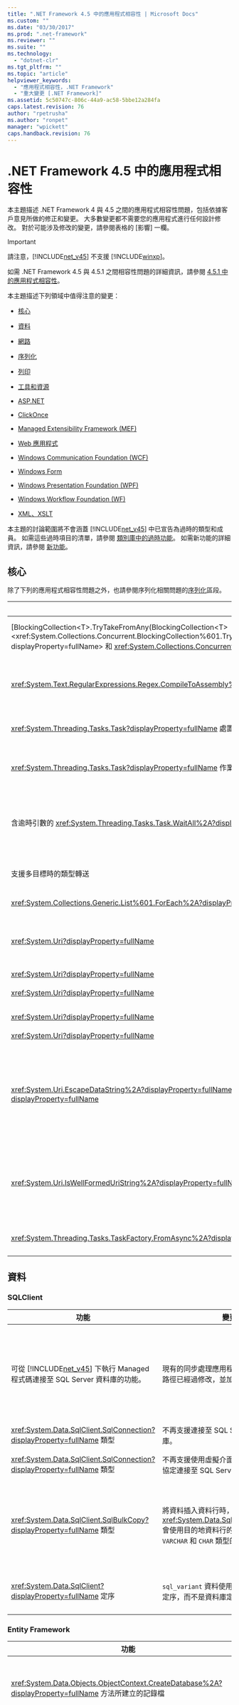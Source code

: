 ```yaml
---
title: ".NET Framework 4.5 中的應用程式相容性 | Microsoft Docs"
ms.custom: ""
ms.date: "03/30/2017"
ms.prod: ".net-framework"
ms.reviewer: ""
ms.suite: ""
ms.technology: 
  - "dotnet-clr"
ms.tgt_pltfrm: ""
ms.topic: "article"
helpviewer_keywords: 
  - "應用程式相容性，.NET Framework"
  - "重大變更 [.NET Framework]"
ms.assetid: 5c50747c-806c-44a9-ac58-5bbe12a284fa
caps.latest.revision: 76
author: "rpetrusha"
ms.author: "ronpet"
manager: "wpickett"
caps.handback.revision: 76
---
```

# .NET Framework 4.5 中的應用程式相容性
本主題描述 .NET Framework 4 與 4.5 之間的應用程式相容性問題，包括依據客戶意見所做的修正和變更。 大多數變更都不需要您的應用程式進行任何設計修改。 對於可能涉及修改的變更，請參閱表格的 \[影響\] 一欄。  
  
> [!IMPORTANT]
>  請注意，[!INCLUDE[net_v45](../../../includes/net-v45-md.md)] 不支援 [!INCLUDE[winxp](../../../includes/winxp-md.md)]。  
  
 如需 .NET Framework 4.5 與 4.5.1 之間相容性問題的詳細資訊，請參閱 [4.5.1 中的應用程式相容性](../../../docs/framework/migration-guide/application-compatibility-in-the-net-framework-4-5-1.md)。  
  
 本主題描述下列領域中值得注意的變更：  
  
-   [核心](#core)  
  
-   [資料](#sql)  
  
-   [網路](#network)  
  
-   [序列化](#serialize)  
  
-   [列印](#Printing)  
  
-   [工具和資源](#tools)  
  
-   [ASP.NET](#asp)  
  
-   [ClickOnce](#ClickOnce)  
  
-   [Managed Extensibility Framework \(MEF\)](#mef)  
  
-   [Web 應用程式](#web)  
  
-   [Windows Communication Foundation \(WCF\)](#wcf)  
  
-   [Windows Form](#winForms)  
  
-   [Windows Presentation Foundation \(WPF\)](#wpf)  
  
-   [Windows Workflow Foundation (WF)](../../../docs/framework/migration-guide/application-compatibility-in-the-net-framework-4-5.md#wwf)  
  
-   [XML、XSLT](#xml)  
  
 本主題的討論範圍將不會涵蓋 [!INCLUDE[net_v45](../../../includes/net-v45-md.md)] 中已宣告為過時的類型和成員。 如需這些過時項目的清單，請參閱 [類別庫中的過時功能](../../../docs/framework/whats-new/whats-obsolete.md)。 如需新功能的詳細資訊，請參閱 [新功能](../../../docs/framework/whats-new/index.md)。  
  
<a name="core"></a>   
## 核心  
 除了下列的應用程式相容性問題之外，也請參閱序列化相關問題的[序列化](#serialize)區段。  
  
|功能|變更|影響|  
|--------|--------|--------|  
|[BlockingCollection\<T\>.TryTakeFromAny\(BlockingCollection\<T\>\<xref:System.Collections.Concurrent.BlockingCollection%601.TryTakeFromAny%28System.Collections.Concurrent.BlockingCollection%7B%600%7D%5B%5D%2C%600%40%29?displayProperty=fullName> 和 <xref:System.Collections.Concurrent.BlockingCollection%601.TakeFromAny%2A?displayProperty=fullName> 方法|[BlockingCollection\<T\>.TryTakeFromAny\(BlockingCollection\<T\>\<xref:System.Collections.Concurrent.BlockingCollection%601.TryTakeFromAny%28System.Collections.Concurrent.BlockingCollection%7B%600%7D%5B%5D%2C%600%40%29?displayProperty=fullName> 方法不再傳回 \-1 或擲回例外狀況。 如果其中一個集合標記為已完成，則 <xref:System.Collections.Concurrent.BlockingCollection%601.TakeFromAny%2A?displayProperty=fullName> 方法將不再擲回例外狀況。|這項變更能夠讓您在其中一個集合為空集合或已完成，而另一個集合仍有可擷取的項目時處理集合。|  
|<xref:System.Text.RegularExpressions.Regex.CompileToAssembly%2A?displayProperty=fullName>|如果使用 [!INCLUDE[net_v45](../../../includes/net-v45-md.md)] 建置編譯之規則運算式的組件，但以 [!INCLUDE[net_v40_short](../../../includes/net-v40-short-md.md)] 為目標，嘗試在安裝 [!INCLUDE[net_v40_short](../../../includes/net-v40-short-md.md)] 的系統上執行該組件中的其中一個規則運算式時，會擲回例外狀況。|若要解決這個問題，您可以執行下列任何一項操作：<br /><br /> 使用 [!INCLUDE[net_v40_short](../../../includes/net-v40-short-md.md)] 建置包含規則運算式的組件。<br /><br /> 使用解譯的規則運算式。|  
|<xref:System.Threading.Tasks.Task?displayProperty=fullName> 處置|除了 `Task.IAsyncResult.AsyncWaitHandle` 以外，<xref:System.Threading.Tasks.Task?displayProperty=fullName> 方法將不再於處置物件之後擲回 <xref:System.ObjectDisposedException> 例外狀況。|這項變更支援使用快取的工作。 例如，方法可能傳回快取的工作來表示已完成的作業，而不配置新的工作。 舊版的 .NET Framework 並未提供這項功能，因為工作的任何消費者都可能會處置它，使它變得無法使用。|  
|<xref:System.Threading.Tasks.Task?displayProperty=fullName> 作業中未觀察到的例外狀況|由於 <xref:System.Threading.Tasks.Task?displayProperty=fullName> 類別代表非同步作業，因此它會攔截非同步處理期間發生的所有非嚴重的例外狀況。 在 [!INCLUDE[net_v45](../../../includes/net-v45-md.md)] 中，如果未觀察到某個例外狀況，而您的程式碼絕不會等候這項工作，則該例外狀況將不再於完成項執行緒上傳播，並且會在記憶體回收期間損毀處理序。|這項變更可以增強使用 <xref:System.Threading.Tasks.Task> 類別執行未觀察到的非同步處理之應用程式的可靠性。 前述行為可以藉著為 <xref:System.Threading.Tasks.TaskScheduler.UnobservedTaskException?displayProperty=fullName> 事件提供適當的處理常式進行還原。|  
|含逾時引數的 <xref:System.Threading.Tasks.Task.WaitAll%2A?displayProperty=fullName> 方法|在 [!INCLUDE[net_v40_long](../../../includes/net-v40-long-md.md)] 中，這些方法的行為不一致。 逾時過期時，如果在方法呼叫之前已完成或取消一個或多個工作，則方法會擲回 <xref:System.AggregateException> 例外狀況。 當逾時過期時，如果在方法呼叫之前沒有任何已完成或取消的工作，但是有一個或多個工作在方法呼叫之後進入這兩種狀態，則方法會傳回 `false`。<br /><br /> 在 [!INCLUDE[net_v45](../../../includes/net-v45-md.md)] 中，如果逾時間隔到期時仍有任何工作正在執行，這些方法多載現在會傳回 `false`，而只有在取消輸入工作 \(不論是在方法呼叫之前或之後取消\)，且沒有其他工作仍在執行時，才會擲回 <xref:System.AggregateException> 例外狀況。|這項變更可以讓方法的行為一致。 不過，如果至少有一項工作已發生錯誤，或是在逾時過期之前就已取消，則應用程式程式碼有可能 \(但不常見\) 倚賴已啟用逾時的 <xref:System.Threading.Tasks.Task.WaitAll%2A?displayProperty=fullName> 多載來擲回例外狀況。 在這種情況下，可針對相同目的使用 <xref:System.Threading.Tasks.Task.IsCanceled%2A?displayProperty=fullName> 屬性。|  
|支援多目標時的類型轉送|新的 CodeDOM 功能可讓編譯器針對鎖定的 mscorlib.dll 版本而非 [!INCLUDE[net_v45](../../../includes/net-v45-md.md)] 版的 mscorlib.dll 進行編譯。|這項變更可在 CodeDOM 找到已進行類型轉送的兩個類型定義時，阻止發出編譯器警告 \(若警告視為錯誤，則會阻止編譯失敗\)。 只有在同一個位置中混用不同的參考組件版本時，這項變更才會出現非預期的副作用。|  
|<xref:System.Collections.Generic.List%601.ForEach%2A?displayProperty=fullName>|如果集合中的元素經過修改，則列舉值會擲回 <xref:System.InvalidOperationException> 例外狀況。|這項變更只適用於以 [!INCLUDE[net_v45](../../../includes/net-v45-md.md)] 為目標的應用程式，而且應該不會有負面影響。 這樣可保護資料的完整性，並且更能識別出競爭條件。|  
|<xref:System.Uri?displayProperty=fullName>|國際資源識別項 \(IRI\) 剖析中有兩項變更會影響以 [!INCLUDE[net_v45](../../../includes/net-v45-md.md)] 為目標之應用程式中的 URI：<br /><br /> [\<iriParsing\>](../../../docs/framework/configure-apps/file-schema/network/iriparsing-element-uri-settings.md) 預設為啟用，而且無法關閉。 以往它是預設為停用。<br /><br /> 將不再對 URI 的非主機部分執行 Unicode 正規化表單 C \(NFC\)。 以往在 `<iriParsing>` 啟用時，會對整個 URI 執行 NFC。|未來將不會對包含非 NFC \(正規化表單 C\) 正規化檔案名稱的 URI 進行表單 C 正規化。 如果 IRI 剖析使用非正規化字串存取具有正規化檔案名稱的檔案，就可能導致應用程式失敗。 這種情況只會影響以 [!INCLUDE[net_v45](../../../includes/net-v45-md.md)] 為目標的應用程式。|  
|<xref:System.Uri?displayProperty=fullName>|無效的 `mailto:` URL 會在 <xref:System.Uri> 類別建構函式中擲回例外狀況。|這種情況只會影響重新編譯且以 [!INCLUDE[net_v45](../../../includes/net-v45-md.md)] 為目標的應用程式。|  
|<xref:System.Uri?displayProperty=fullName>|若是以 [!INCLUDE[net_v45](../../../includes/net-v45-md.md)] 為目標的應用程式，則會保留原始 URI 字串中路徑區段結尾的點 \(例如 `http://www.proseware.com/LLC./About.aspx`\)。 請注意，剛好包含一個或兩個點的路徑區段 \(例如 `http://www.proseware.com/..` 或 `http://www.proseware.com/./default.htm`\) 會遭到移除，但是包含兩個以上連續點的路徑區段 \(例如 `http://localhost/dir1/.../dir2`\) 則會保留。|這項變更只會影響以 [!INCLUDE[net_v45](../../../includes/net-v45-md.md)] 為目標的應用程式。 倚賴將會遭移除之結尾點的應用程式可能會失敗。|  
|<xref:System.Uri?displayProperty=fullName>|在鎖定 [!INCLUDE[net_v45](../../../includes/net-v45-md.md)] 為目標的應用程式中，允許在 `file://` URI 中進行查詢。由於 ? 字元會解譯為路徑的一部分，因此不會逸出該字元。|這項變更只會影響以 [!INCLUDE[net_v45](../../../includes/net-v45-md.md)] 為目標的應用程式。 依賴逸出 ? 字元的應用程式可能會失敗。|  
|<xref:System.Uri?displayProperty=fullName>|在鎖定 [!INCLUDE[net_v45](../../../includes/net-v45-md.md)] 為目標的應用程式中，從 U\+0080 到 U\+009F 的 Unicode 控制字元編碼不正確。|一般而言，不會在 URI 中使用 Unicode 控制字元。|  
|<xref:System.Uri.EscapeDataString%2A?displayProperty=fullName>、<xref:System.Uri.EscapeUriString%2A?displayProperty=fullName> 和 <xref:System.Uri.UnescapeDataString%2A?displayProperty=fullName>|保留和非保留字元的清單現在支援 [RFC 3986](http://tools.ietf.org/html/rfc3986)。|特定變更：<br /><br /> <xref:System.Uri.EscapeDataString%2A> 會根據 RFC 3986 逸出保留字元。<br /><br /> <xref:System.Uri.EscapeUriString%2A> 不會逸出保留字元。<br /><br /> 如果 <xref:System.Uri.UnescapeDataString%2A> 遇到無效的逸出序列，則不會擲回例外狀況。<br /><br /> 非保留的逸出字元不逸出。|  
|<xref:System.Uri.IsWellFormedUriString%2A?displayProperty=fullName>|從 .NET Framework 4.5 開始，字串一律根據 [RFC 3986](http://tools.ietf.org/html/rfc3986) 和 [RFC 3987](http://tools.ietf.org/html/rfc3987) 視為語式正確。 在舊版 .NET Framework 中，只有在啟用 URI 剖析和 IDN 剖析時，字串才會根據 RFC 3986 和 RFC 3987 視為語式正確。|對於目標為 .NET Framework 4.5 或更新版本的應用程式，此方法會替目標為舊版 .NET Framework 的應用程式視為語式正確的部分 URI 傳回 `false`。 例如，第一個區段包括冒號的相對 URI \("2013.05.29\_14:33:41"\) 不會再視為語式正確。<br /><br /> 請注意，這項變更只會影響目標為 .NET Framework 4.5 或更新版本的應用程式。|  
|<xref:System.Threading.Tasks.TaskFactory.FromAsync%2A?displayProperty=fullName>|<xref:System.Threading.Tasks.TaskFactory.FromAsync%2A?displayProperty=fullName> 現在可以存取 <xref:System.IAsyncResult.CompletedSynchronously%2A?displayProperty=fullName> 屬性。 現在 <xref:System.IAsyncResult.CompletedSynchronously%2A?displayProperty=fullName> 的實作不正確，可能造成 <xref:System.Threading.Tasks.TaskFactory.FromAsync%2A?displayProperty=fullName> 方法呼叫中未定義的行為。|如果 <xref:System.IAsyncResult.CompletedSynchronously%2A?displayProperty=fullName> 屬性的實作不當傳回 `true`，則產生的工作將不會完成。|  
  
<a name="sql"></a>   
## 資料  
  
### SQLClient  
  
|功能|變更|影響|  
|--------|--------|--------|  
|可從 [!INCLUDE[net_v45](../../../includes/net-v45-md.md)] 下執行 Managed 程式碼連接至 SQL Server 資料庫的功能。|現有的同步處理應用程式開發介面程式碼路徑已經過修改，並加入非同步支援。|若非 IFS Winsock Base Service Provider \(BSP\) 或 Layered Service Provider \(LSP\) 存在，可能會干擾連接至 SQL Server 的功能。 如需詳細資訊，請參閱 Microsoft 技術支援網站上的[安裝非 IFS LSP 之後 SetFileCompletionNotificationModes 應用程式開發介面會造成 IO 完成連接埠無法正常運作](http://go.microsoft.com/fwlink/p/?LinkId=256032)。|  
|<xref:System.Data.SqlClient.SqlConnection?displayProperty=fullName> 類型|不再支援連接至 SQL Server 1997 資料庫。|在 [!INCLUDE[net_v45](../../../includes/net-v45-md.md)] 下執行的應用程式無法連接至 SQL Server 1997 資料庫。|  
|<xref:System.Data.SqlClient.SqlConnection?displayProperty=fullName> 類型|不再支援使用虛擬介面配接器 \(VIA\) 通訊協定連接至 SQL Server 資料庫。|在 [!INCLUDE[net_v45](../../../includes/net-v45-md.md)] 下執行的應用程式無法使用 VIA 連接至 SQL Server 資料庫。|  
|<xref:System.Data.SqlClient.SqlBulkCopy?displayProperty=fullName> 類型|將資料插入資料行時，<xref:System.Data.SqlClient.SqlBulkCopy> 會使用目的地資料行的編碼方式，而不是 `VARCHAR` 和 `CHAR` 類型的預設編碼方式。|這項變更可排除當目的地資料行未使用預設編碼方式時，使用預設編碼方式可能造成的資料損毀。 在某些鮮少發生的情況下，如果變更編碼方式後產生的資料太大而不適用於目的地資料行，現有的應用程式可能會擲回 <xref:System.Data.SqlClient.SqlException> 例外狀況。|  
|<xref:System.Data.SqlClient?displayProperty=fullName> 定序|`sql_variant` 資料使用的是 `sql_variant` 定序，而不是資料庫定序。|這項變更可以解決資料庫定序與 `sql_variant` 定序不同時，可能發生的資料毀損。 依賴損毀資料的應用程式可能會失敗。|  
  
### Entity Framework  
  
|功能|變更|影響|  
|--------|--------|--------|  
|<xref:System.Data.Objects.ObjectContext.CreateDatabase%2A?displayProperty=fullName> 方法所建立的記錄檔|無論是直接呼叫 <xref:System.Data.Objects.ObjectContext.CreateDatabase%2A> 方法，或在連接字串中使用 Code First 搭配 SqlClient 提供者和 `AttachDBFilename` 值進行呼叫，該方法都會建立名為 *filename*\_log.ldf 的記錄檔，而不是 *filename*.ldf \(其中 *filename* 是 `AttachDBFilename` 值所指定的檔案名稱\)。|這項變更可透過提供依據 SQL Server 規格命名的記錄檔改善偵錯功能。 這項變更應該不會有非預期的副作用。|  
|資料定義語言 \(DDL\) 應用程式開發介面|指定 `AttachDBFilename` 時，DDL 應用程式開發介面的行為已變更如下：<br /><br /> 連接字串不需要指定 `Initial Catalog` 值。 以往 `AttatchDBFilename` 和 `Initial Catalog` 都是必要項。<br /><br /> 如果同時指定 `AttatchDBFilename` 和 `Initial Catalog`，且指定的 MDF 檔案存在，則 <xref:System.Data.Objects.ObjectContext.DatabaseExists%2A?displayProperty=fullName> 方法會傳回 `true`。 以往它會傳回 `false`。<br /><br /> 如果同時指定 `AttatchDBFilename` 和 `Initial Catalog`，且指定的 MDF 檔案存在，則呼叫 <xref:System.Data.Objects.ObjectContext.DeleteDatabase%2A?displayProperty=fullName> 方法會刪除檔案。<br /><br /> 如果是在連接字串指定 <xref:System.Data.Objects.ObjectContext.DeleteDatabase%2A?displayProperty=fullName> 值，而其中 MDF 不存在且 `AttachDBFilename` 也不存在時呼叫 `Initial Catalog`，則方法會擲回 <xref:System.InvalidOperationException> 例外狀況。 以往它會擲回 <xref:System.Data.SqlClient.SqlException> 例外狀況。|這些變更可讓您更容易建置使用 DDL 應用程式開發介面的工具和應用程式。 在下列情節中，這些變更可能會影響應用程式相容性：<br /><br /> 如果 `DROP DATABASE` 傳回 <xref:System.Data.Objects.ObjectContext.DeleteDatabase%2A?displayProperty=fullName>，使用者撰寫的程式碼會直接執行 <xref:System.Data.Objects.ObjectContext.DatabaseExists%2A?displayProperty=fullName> 命令，而不是呼叫 `true`。 如果未附加資料庫，但 MDF 檔案存在，則會使現有的程式碼中斷。<br /><br /> 當 <xref:System.Data.Objects.ObjectContext.DeleteDatabase%2A?displayProperty=fullName> 和 MDF 檔案不存在時，使用者撰寫的程式碼預期 <xref:System.Data.SqlClient.SqlException> 方法擲回 <xref:System.InvalidOperationException> 例外狀況，而不是 `Initial Catalog` 例外狀況。|  
|<xref:System.Data.Objects.ObjectContext.CreateDatabase%2A?displayProperty=fullName> 和 <xref:System.Data.Common.DbProviderServices.CreateDatabase%2A?displayProperty=fullName> 方法|如果在建立空資料庫之後建立資料庫物件失敗，方法會嘗試放棄建立資料庫，並傳播原始 <xref:System.Data.SqlClient.SqlException> 例外狀況。 如果嘗試卸除資料庫失敗，方法會擲回 <xref:System.InvalidOperationException> 例外狀況。|這項變更可防止建立無法使用的空資料庫。 由於成功移除資料庫現在會傳播原始 <xref:System.Data.SqlClient.SqlException> 例外狀況，因此例外狀況處理可能會稍有變更。|  
|<xref:System.Data.Objects.ObjectContext.Translate%2A?displayProperty=fullName> 和 <xref:System.Data.Objects.ObjectContext.ExecuteStoreQuery%2A?displayProperty=fullName> 方法|如果 `T` 是列舉類型，則方法會從資料庫正確傳回資料。  以往不支援列舉類型，因此結果會一律轉型為零或是轉換成列舉類型。 Entity Framework 不支援基礎類型 \(例如 <xref:System.UInt16>、<xref:System.UInt32> 和 <xref:System.UInt64>\) 仍會傳回零，或轉換成基礎值為零的列舉類型。|支援列舉是 [!INCLUDE[net_v45](../../../includes/net-v45-md.md)] 的 Entity Framework 中的新功能。 不過，如果開發人員程式碼倚賴轉型為零的結果，就可能產生應用程式錯誤 \(取決於特定程式碼\)。|  
  
### LINQ  
  
|功能|變更|影響|  
|--------|--------|--------|  
|<xref:System.Linq.Enumerable.Empty%2A?displayProperty=fullName> 方法|這個方法會傳回已快取的內部執行個體，而不是傳回新的 <xref:System.Collections.Generic.IEnumerable%601> 類型。|這項變更會導致效能提升。 不過，依賴從多次呼叫 <xref:System.Linq.Enumerable.Empty%2A?displayProperty=fullName> 取得兩個唯一空類型的程式碼將會失敗。|  
  
<a name="network"></a>   
## 網路  
  
|功能|變更|影響|  
|--------|--------|--------|  
|<xref:System.Net.PeerToPeer.Collaboration?displayProperty=fullName> 命名空間的類型和成員|[!INCLUDE[win8](../../../includes/win8-md.md)] 不支援類型和成員。 嘗試呼叫它們會擲回 <xref:System.PlatformNotSupportedException> 例外狀況。|應用程式將無法在 [!INCLUDE[win8](../../../includes/win8-md.md)] 上使用這些類型和成員。|  
|<xref:System.Net.Mail.MailMessage> 物件的序列化與還原序列化。|在 .NET Framework 4.5 中，郵件可以包含非 ASCII 字元。 在 .NET Framework 4 中，僅支援 ASCII 字元。|包含非 ASCII 字元且在 .NET Framework 4.5 下序列化的 <xref:System.Net.Mail.MailMessage> 物件，無法在 .NET Framework 4 下還原序列化。|  
  
<a name="Printing"></a>   
## 列印  
  
|功能|變更|影響|  
|--------|--------|--------|  
|<xref:System.Printing.PrintSystemJobInfo.JobStream%2A?displayProperty=fullName>|這個屬性會公開列印工作的資料流，可讓使用者寫入此資料流，將原始資料傳送至基礎作業系統列印元件。<br /><br /> 從 Windows 8 和更新版本的 Windows 作業系統上的 .NET Framework 4.5 開始，寫入此資料流的資料必須是做為封裝資料流的 XPS 格式。|若要輸出列印的內容，您可以執行下列任何一項操作：<br /><br /> 使用 <xref:System.Windows.Xps.XpsDocumentWriter> 類別來輸出列印的內容。 這是建議的替代方案。<br /><br /> 請確定傳送至 <xref:System.Printing.PrintSystemJobInfo.JobStream%2A?displayProperty=fullName> 屬性所傳回資料流的資料是做為封裝資料流的 XPS 格式。|  
  
<a name="serialize"></a>   
## 序列化  
  
|功能|變更|影響|  
|--------|--------|--------|  
|使用 <xref:System.Xml.Serialization.XmlSerializer> 類別的序列化|在 WCF 4.5，<xref:System.Xml.Serialization.XmlSerializer> 類別已最佳化，以移除其在 C\# 編譯器的相依性。 這項變更使冷啟動情節的效能大幅提升。|這項變更可能對在 WCF 4 編譯但針對 WCF 4.5 執行的 XML 序列化程式碼造成問題。 如果您遇到任何 WCF 4.5 中執行現有 XML 序列化程式碼的問題，可使用下列的組態項目，以還原至 WCF 4 的 XmlSerializer 行為：<br /><br /> `<configuration>    <system.xml.serialization>    <xmlSerializer useLegacySerializerGeneration="true"/>    </system.xml.serialization> </configuration>`|  
|使用 <xref:System.Runtime.Serialization.Formatters.Soap.SoapFormatter?displayProperty=fullName> 類別的序列化及還原序列化|使用 <xref:System.Runtime.Serialization.Formatters.Soap.SoapFormatter> 的序列化可以編碼物件的內部狀態，而此狀態在 .NET Framework 版本之間不保證相同。  如果不同，則在某個 .NET Framework 版本中序列化的內容可能無法在其他版本上進行還原序列化。|<xref:System.Runtime.Serialization.Formatters.Soap.SoapFormatter> 類別無法保證提供跨版本的相容性。 請改用 <xref:System.Runtime.Serialization.Formatters.Binary.BinaryFormatter?displayProperty=fullName> 和 <xref:System.Runtime.Serialization.NetDataContractSerializer?displayProperty=fullName> 類別。|  
  
<a name="tools"></a>   
## 工具和資源  
  
|功能|變更|影響|  
|--------|--------|--------|  
|MSBuild|您在命令提示字元中執行 MSBuild 時，它會採用停用建置特定專案的方案組態檔。|使用 Visual Studio 呼叫與在命令提示字元中執行時，MSBuild 的行為相同。 您不必另外建立方案或是從方案中移除專案，就能在方案中建置專案的子集。|  
|MSBuild|MSBuild 專案檔中的 `TreatAsLocalProperty` 屬性會防止特定屬性 \(包括 `OutDir` 屬性\) 在全域層級遭到覆寫。|如果 `OutDir` 是在匯入 MS.Common.Targets 檔案之後覆寫的全域屬性，則覆寫 `OutDir` 屬性可能造成中斷。|  
|Windows 錯誤報告：Watson Bucket。|Managed 損毀會根據一些準則 \(其中一項是組件版本\) 分組至各種分類。[!INCLUDE[net_v45](../../../includes/net-v45-md.md)] 中會使用檔案版本，而不是組件版本。|由於組件版本只會在主要版本之間變更，因此使用檔案版本而不使用組件版本做為分類，就可以判斷與 Managed 損毀有關的特定組件版本。|  
|MSBuild|記憶體回收行程不會自動回收 <xref:Microsoft.Build.Evaluation.ProjectCollection?displayProperty=fullName> 集合中的專案資料。|如果您將專案明確載入 <xref:Microsoft.Build.Evaluation.ProjectCollection> 集合中，您應該針對集合的每個成員呼叫 <xref:Microsoft.Build.Evaluation.ProjectCollection.UnloadProject%28Microsoft.Build.Evaluation.Project%29> 方法。|  
  
<a name="asp"></a>   
## ASP.NET  
  
|功能|變更|影響|  
|--------|--------|--------|  
|ASP.NET IIS 註冊工具 \(aspnet\_regiis.exe\)|在 [!INCLUDE[win8](../../../includes/win8-md.md)] 上，不支援使用 `–i` 和 `–u` 選項來安裝和解除安裝 ASP.NET。|若要安裝或解除安裝 ASP.NET 4.5 \(含 IIS 8\)，請使用 \[**開啟或關閉 Windows 功能**\] 對話方塊、伺服器管理工具或 `dism.exe` 命令列工具。|  
|<xref:System.Web.UI.WebControls.EntityDataSource?displayProperty=fullName> 控制項|<xref:System.Web.UI.Page.LoadComplete?displayProperty=fullName> 事件不再使 <xref:System.Web.UI.WebControls.EntityDataSource?displayProperty=fullName> 控制項叫用資料繫結，讓變更建立\/更新\/刪除參數。|這項變更可以消除來回存取資料庫的額外作業，防止重設控制項的值，並且產生與其他資料控制項 \(例如 <xref:System.Web.UI.WebControls.SqlDataSource> 和 <xref:System.Web.UI.WebControls.ObjectDataSource>\) 一致的行為。 在像是應用程式倚賴於 <xref:System.Web.UI.Page.LoadComplete?displayProperty=fullName> 事件中叫用資料繫結這類不常見的情況下，這項變更會產生不同的行為。|  
|<xref:System.Net.WebUtility.HtmlDecode%2A?displayProperty=fullName>, <xref:System.Net.WebUtility.UrlDecode%2A?displayProperty=fullName>，和 [System.Web.Helpers.Json.Decode](https://msdn.microsoft.com/library/system.web.helpers.json.decode.aspx) 方法|根據預設，解碼方法不再將無效的輸入序列解碼為無效的 UTF\-16 字串， 而是改為傳回原始輸入。|解碼器輸出的變更只有在您於字串中儲存二進位資料而不是 UTF\-16 資料時才相關。 若要明確控制這個行為，請將 `aspnet:AllowRelaxedUnicodeDecoding` 項目的 [\<appSettings\>](http://msdn.microsoft.com/zh-tw/0d65a3f1-c522-423d-89b6-44921b6daebb) 屬性設為 `true` 啟用舊版行為，或是設為 `false` 啟用目前的行為。|  
|<xref:System.Net.WebUtility.HtmlEncode%2A?displayProperty=fullName> 方法|若是目標為 [!INCLUDE[net_v45](../../../includes/net-v45-md.md)] 的應用程式，基本多語文字面 \(Basic Multilingual Plane，BMP\) 以外的字元傳遞至 <xref:System.Net.WebUtility.HtmlDecode%2A?displayProperty=fullName> 方法時，會正確地來回轉譯。|這項變更對目前的應用程式應該不會造成影響。 若要還原原始行為，請將 [\<httpRuntime\>](http://msdn.microsoft.com/library/e1f13641\(v=vs.100\).aspx) 項目的 `targetFramework` 屬性設定為 "4.5" 以外的字串。 您也可以設定 `unicodeEncodingConformance` 組態項目的 `unicodeDecodingConformance` 和 `<webUtility>` 屬性，以與目標 .NET Framework 版本不相關的方式控制這個行為。|  
|<xref:System.Web.HttpRequest.ContentEncoding%2A?displayProperty=fullName> 屬性|禁止使用 UTF\-7 編碼。|在某些情況下，倚賴傳入 UTF\-7 資料的應用程式資料將無法正確解碼。 這種情況應該很少見，不過您可以使用 `aspnet:AllowUtf7RequestContentEncoding` 項目的 [\<appSettings\>](http://msdn.microsoft.com/zh-tw/0d65a3f1-c522-423d-89b6-44921b6daebb) 屬性還原舊版行為。|  
|<xref:System.Web.HttpUtility.JavaScriptStringEncode%2A?displayProperty=fullName>|從 [!INCLUDE[net_v45](../../../includes/net-v45-md.md)] 開始，這個方法會逸出 & 字元。|如果您的應用程式倚賴這個方法的舊有行為，可以將 `aspnet:JavaScriptDoNotEncodeAmpersand` 設定加入至組態檔中的 [ASP.NET appSettings 項目](http://msdn.microsoft.com/zh-tw/bb60e711-0669-4118-a54d-8dd71e009a00)。|  
|<xref:System.Web.Security.MachineKey.Encode%2A?displayProperty=fullName> 和 <xref:System.Web.Security.MachineKey.Decode%2A?displayProperty=fullName> 方法|這些方法現在已經過時。|編譯呼叫這些方法的程式碼會產生編譯器警告。 建議的替代方式為 <xref:System.Web.Security.MachineKey.Protect%2A?displayProperty=fullName> 和 <xref:System.Web.Security.MachineKey.Unprotect%2A?displayProperty=fullName>。|  
  
<a name="ClickOnce"></a>   
## ClickOnce  
  
|功能|變更|影響|  
|--------|--------|--------|  
|透過 ClickOnce 發行的應用程式，這些應用程式使用 SHA\-256 程式碼簽署憑證。|這個可執行檔使用 SHA256 簽署。 之前，不論程式碼簽署憑證為 SHA\-1 或 SHA\-256，都會使用 SHA1 簽署。 這適用於：<br /><br /> 使用 Visual Studio 2012 \(含\) 以後版本建置的所有應用程式。<br /><br /> 使用 Visual Studio 2010 \(含\) 以前版本，在具有 .NET Framework 4.5 的系統上建置應用程式。<br /><br /> 此外，如果有 .NET Framework 4.5 \(含\) 以後版本，也會針對 SHA\-256 憑證使用 SHA\-256 來簽署 ClickOnce 資訊清單，而不論編譯的 .NET Framework 版本為何。|對簽署 ClickOnce 可執行檔所做的變更只會影響 Windows Server 2003 系統；這些變更需要安裝 [KB 938397](http://support.microsoft.com/kb/938397)。<br /><br /> 對使用 SHA\-256 簽署資訊清單所做的變更還會引進 .NET Framework 4.5 \(含\) 以後版本的執行階段相依性，即使應用程式是以 .NET Framework 4 \(含\) 以前版本為目標亦然。 這個問題已經在 Visual Studio 2013 Update 3 和 [!INCLUDE[net_v46](../../../includes/net-v46-md.md)] 中解決。 如需 [!INCLUDE[net_v46](../../../includes/net-v46-md.md)] 解決方案，請參閱 [執行階段變更](../../../docs/framework/migration-guide/runtime-changes-in-the-net-framework-4-6.md)。|  
  
<a name="mef"></a>   
## Managed Extensibility Framework \(MEF\)  
  
|功能|變更|影響|  
|--------|--------|--------|  
|<xref:System.ComponentModel.Composition.Primitives.ComposablePartCatalog?displayProperty=fullName> 和其衍生類別|從 [!INCLUDE[net_v45](../../../includes/net-v45-md.md)] 開始，MEF 目錄會實作 <xref:System.Collections.IEnumerable>，因此不能再用來建立序列化程式 \(<xref:System.Xml.Serialization.XmlSerializer> 物件\)。|嘗試序列化 MEF 目錄會擲回例外狀況。|  
  
<a name="web"></a>   
## Web 應用程式  
  
|功能|變更|影響|  
|--------|--------|--------|  
|.NET Framework 1.1 和 2.0 的 Managed 瀏覽器裝載控制項|Internet Explorer 中已封鎖裝載這些控制項。|Internet Explorer 將無法啟動使用 Managed 瀏覽器裝載控制項的應用程式。 可還原先前行為的方式包括：在 x86 系統和 x64 系統的 32 位元處理序上，將登錄子機碼 HKLM\/SOFTWARE\/MICROSOFT\/.NETFramework 的 EnableIEHosting 值設為 1，在 x64 系統的 64 位元處理序上，將登錄子機碼 HKLM\/SOFTWARE\/Wow6432Node\/Microsoft\/.NETFramework 的 EnableIEHosting 值設為 1。|  
  
<a name="wcf"></a>   
## Windows Communication Foundation \(WCF\)  
 除了下列的應用程式相容性問題之外，也請參閱序列化相關問題的[序列化](#serialize)區段。  
  
|功能|變更|影響|  
|--------|--------|--------|  
|Internet Information Services \(IIS\) 或 ASP.NET 程式開發伺服器裝載的 WCF Web 服務中，超過 `maxRequestLength` \(在 ASP.NET 中\) 或 `maxReceivedMessageSize` \(在 WCF 中\) 的訊息|HTTP 狀態碼已從 400 \(錯誤的要求\) 變更為 413 \(要求的實體太大\)，而且超過 `maxRequestLength` 或 `maxReceivedMessageSize` 設定的訊息會擲回 <xref:System.ServiceModel.ProtocolException> 例外狀況。 傳輸模式為 <xref:System.ServiceModel.TransferMode> 的案例也包括在內。|這項變更有助於在訊息長度超過 ASP.NET 或 WCF 所允許之限制的情況下進行偵錯。<br /><br /> 您必須修改任何依據 HTTP 400 狀態碼執行處理的程式碼。|  
|OData URL 中的`Replace`|OData URL 中的 `Replace` 方法預設為停用。|當 OData `Replace` 停用 \(現在為預設\) 時，使用者要求將會擲回例外狀況，而且要求將會失敗。|  
|<xref:System.ServiceModel.Web.WebServiceHost?displayProperty=fullName>|如果應用程式程式碼加入了明確的端點，<xref:System.ServiceModel.Web.WebServiceHost?displayProperty=fullName> 物件將不再加入預設端點。|如果用戶端應用程式嘗試連接到不再預設加入的端點，則會產生 HTTP 錯誤。|  
  
<a name="winForms"></a>   
## Windows Form  
  
|功能|變更|影響|  
|--------|--------|--------|  
|System.Drawing.dll|組件的 `CheckForOverflowUnderflow` 屬性會設定為 `true`。|以往發生溢位時，結果會以無訊息模式截斷。 現在則會擲回 <xref:System.OverflowException> 例外狀況。|  
|<xref:System.Drawing.Imaging.EncoderParameter.%23ctor%28System.Drawing.Imaging.Encoder%2CSystem.Int32%2CSystem.Int32%2CSystem.Int32%29?displayProperty=fullName> 建構函式|這個建構函式已被取代。|建構函式無法在 64 位元系統上運作。 請改用 <xref:System.Drawing.Imaging.EncoderParameter.%23ctor%28System.Drawing.Imaging.Encoder%2CSystem.Int32%2CSystem.Drawing.Imaging.EncoderParameterValueType%2CSystem.IntPtr%29?displayProperty=fullName> 建構函式。|  
  
<a name="wpf"></a>   
## Windows Presentation Foundation \(WPF\)  
 除了下列的應用程式相容性問題之外，也請參閱序列化相關問題的[序列化](#serialize)區段。  
  
|功能|變更|影響|  
|--------|--------|--------|  
|<xref:System.Windows.Controls.Primitives.TextBoxBase.UndoLimit%2A?displayProperty=fullName> 屬性|<xref:System.Windows.Controls.TextBox> 和 <xref:System.Windows.Controls.RichTextBox> 類別的預設最大復原作業數限制已從 \-1 \(沒有限制\) 變更為 100。|這項變更應該不會有負面影響。 不過，您可以在具現化控制項之後明確設定 <xref:System.Windows.Controls.Primitives.TextBoxBase.UndoLimit%2A> 屬性。|  
|<xref:System.Windows.Controls.PageRangeSelection?displayProperty=fullName> 列舉類型|<xref:System.Windows.Controls.PageRangeSelection> 及 <xref:System.Windows.Controls.PageRangeSelection> 成員已加入至列舉。|這項變更對現有的應用程式應該不會造成影響。 對於使用這個列舉的現有成員，預設值為 <xref:System.Windows.Controls.PageRangeSelection?displayProperty=fullName>。|  
|<xref:System.Windows.DataTemplate> 項目|<xref:System.Windows.DataTemplate> 項目現在會出現在 UI 自動化 \(UIA\) 樹狀目錄的控制項檢視中。|這項變更可以改善存取範圍。 不過，這會影響依賴先前 UIA 樹狀目錄結構尋找相鄰項目的測試工具。|  
|同步處理 <xref:System.Windows.Controls.TextBox.Text%2A?displayProperty=fullName> 屬性與其所繫結的屬性|在某些情況下，如果屬性在資料繫結寫入作業期間經過修改，<xref:System.Windows.Controls.TextBox.Text%2A?displayProperty=fullName> 屬性會反映資料繫結屬性值先前的值。|這應該不會產生負面影響。 不過，您可以藉由將 <xref:System.Windows.FrameworkCompatibilityPreferences.KeepTextBoxDisplaySynchronizedWithTextProperty%2A?displayProperty=fullName> 屬性設為 `false` 還原舊有行為。|  
|<xref:System.Windows.Controls.TextBox?displayProperty=fullName> 屬性|當 <xref:System.Windows.Controls.TextBox?displayProperty=fullName> 控制項為非作用中時，方塊中所選取文字的顯示色彩會與文字方塊使用中時的顯示色彩不同。|您可以藉由將 <xref:System.Windows.FrameworkCompatibilityPreferences.AreInactiveSelectionHighlightBrushKeysSupported%2A?displayProperty=fullName> 屬性設為 `false` 還原舊有行為。|  
|<xref:System.Windows.Controls.Primitives.MultiSelector.SelectedItems%2A?displayProperty=fullName>|如果衍生自 <xref:System.Windows.Controls.Primitives.MultiSelector> 且 <xref:System.Windows.Controls.Primitives.MultiSelector.CanSelectMultipleItems%2A> 設為 `true` 的控制項在其 <xref:System.Windows.Controls.Primitives.MultiSelector.SelectedItems%2A?displayProperty=fullName> 集合中有重複項，則重複的項目會出現一次以上。 從資料來源移除這些項目 \(例如，藉由呼叫 `Items.Clear`\) 無法從 <xref:System.Windows.Controls.Primitives.MultiSelector.SelectedItems%2A?displayProperty=fullName> 集合中加以移除；只會移除第一個執行個體。<br /><br /> 後續使用 <xref:System.Windows.Controls.Primitives.MultiSelector.SelectedItems%2A?displayProperty=fullName> 集合 \(例如呼叫 `SelectedItems.Clear`\)，可能會發生像是 <xref:System.ArgumentException> 的問題，因為 <xref:System.Windows.Controls.Primitives.MultiSelector.SelectedItems%2A?displayProperty=fullName> 集合包含已不在資料來源中的項目。|[!INCLUDE[net_v462](../../../includes/net-v462-md.md)] 中已解決這個問題。 如果 <xref:System.Windows.Controls.Primitives.MultiSelector.SelectedItems%2A?displayProperty=fullName> 集合有重複的項目，而您從資料來源加以移除，並想要繼續使用 <xref:System.Windows.Controls.Primitives.MultiSelector.SelectedItems%2A?displayProperty=fullName> 集合，請升級至 [!INCLUDE[net_v462](../../../includes/net-v462-md.md)]。|  
|<xref:System.Windows.Threading.DispatcherSynchronizationContext.CreateCopy%2A?displayProperty=fullName>|在 [!INCLUDE[net_v40_short](../../../includes/net-v40-short-md.md)] 中，方法會傳回目前執行個體的參考。 在 [!INCLUDE[net_v45](../../../includes/net-v45-md.md)] 中，它會傳回新的執行個體。|若程式碼假設同等參考，表示執行中執行緒是在正確內容中，則該程式碼現在將會正確執行。 不過，由於這項變更，您應該測試呼叫 <xref:System.Windows.Threading.DispatcherSynchronizationContext.CreateCopy%2A?displayProperty=fullName> 的程式碼。|  
|藉由呼叫 <xref:System.Windows.Interop.HwndSource.AddHook%2A?displayProperty=fullName> 方法使用所加入的處理常式來監視 `WM_POWERBROADCAST` 訊息。|視窗必須將其控制代碼傳遞給 [RegisterPowerSettingNotification](https://msdn.microsoft.com/library/windows/desktop/aa373196.aspx) 函式，明確註冊 `WM_POWERBROADCAST` 通知。 WPF 會透過 [!INCLUDE[net_v40_short](../../../includes/net-v40-short-md.md)] 自動為所有視窗執行此作業。 自 [!INCLUDE[net_v45](../../../includes/net-v45-md.md)] 起，WPF 只會自動註冊一個特殊的視窗，而不會自動註冊大部分的應用程式視窗，|而且也不會執行處理 `WM_POWERBROADCAST` 通知的程式碼。<br /><br /> 若要繼續接收 `WM_POWERBROADCAST` 通知，請呼叫 [RegisterPowerSettingNotification](https://msdn.microsoft.com/library/windows/desktop/aa373196.aspx) 函式，為 WPF 視窗 \(通常是主應用程式視窗\) 註冊 `WM_POWERBROADCAST` 通知。 在使用 C\# 開發的 WPF 應用程式中，您還必須選取專案屬性 \[建置\] 索引標籤上的 \[容許 Unsafe 程式碼\] 方塊，才能執行此作業。<br /><br /> 此外，若您要註冊的視窗不會一直保存到應用程式關閉，應呼叫 [UnregisterPowerSettingNotification](https://msdn.microsoft.com/library/windows/desktop/aa373237.aspx) 函式，並將其傳遞給呼叫 [RegisterPowerSettingNotification](https://msdn.microsoft.com/library/windows/desktop/aa373196.aspx) 函式所傳回的 `HPOWERNOTIFY` 控制代碼，以取消註冊。|  
  
<a name="wwf"></a>   
## Windows Workflow Foundation \(WF\)  
  
|功能|變更|影響|  
|--------|--------|--------|  
|System.Activities.dll 安全性|該組件會以 <xref:System.Security.AllowPartiallyTrustedCallersAttribute> 屬性標記。|衍生類別無法以 <xref:System.Security.SecurityCriticalAttribute> 標記。 以往衍生類型必須以 <xref:System.Security.SecurityCriticalAttribute> 標記。 不過，這項變更應該不會產生實際影響。|  
|WF 3.0 類型和成員|WF 3.0 的類型和成員現在已標記為過時。|嘗試編譯使用 WF 3.0 類型或成員的原始程式碼會產生編譯器錯誤。 您應該在 <xref:System.Activities> 命名空間中使用 WF 4 類型和成員。|  
|<xref:System.Activities.Presentation.DragDropHelper?displayProperty=fullName> 類別|<xref:System.Activities.Presentation.DragDropHelper> 類別包括新方法，可支援使用多個物件的拖放作業。 現有的拖放方法僅支援拖曳單一物件，該方法已過時  \(如需詳細資訊，請參閱 [類別庫中的過時功能](../../../docs/framework/whats-new/whats-obsolete.md)\)。|雖然舊方法已被取代，但是編譯器和通用語言執行平台仍繼續支援這些方法。 不過，新方法可提供更強大的功能。 以下是部分現有方法的建議替代方法：<br /><br /> 使用 <xref:System.Activities.Presentation.DragDropHelper.DoDragMove%28System.Activities.Presentation.WorkflowViewElement%2CSystem.Windows.Point%29?displayProperty=fullName> 取代 <xref:System.Activities.Presentation.DragDropHelper.DoDragMove%28System.Activities.Presentation.WorkflowViewElement%2CSystem.Windows.Point%29?displayProperty=fullName>。<br /><br /> 使用 <xref:System.Activities.Presentation.DragDropHelper.GetCompositeView%28System.Activities.Presentation.WorkflowViewElement%29> 取代 <xref:System.Activities.Presentation.DragDropHelper.GetCompositeView%28System.Windows.DragEventArgs%29>。<br /><br /> 使用 <xref:System.Activities.Presentation.DragDropHelper.GetDraggedModelItems%28System.Windows.DragEventArgs%29> 取代 <xref:System.Activities.Presentation.DragDropHelper.GetDraggedModelItem%28System.Windows.DragEventArgs%29>。<br /><br /> 使用 <xref:System.Activities.Presentation.DragDropHelper.GetDroppedObjects%28System.Windows.DependencyObject%2CSystem.Windows.DragEventArgs%2CSystem.Activities.Presentation.EditingContext%29> 取代 <xref:System.Activities.Presentation.DragDropHelper.GetDroppedObject%28System.Windows.DependencyObject%2CSystem.Windows.DragEventArgs%2CSystem.Activities.Presentation.EditingContext%29>。|  
|對 <xref:System.Windows.Threading.Dispatcher.Invoke%2A?displayProperty=fullName> 方法之呼叫的多載解析|[!INCLUDE[net_v45](../../../includes/net-v45-md.md)] 加入了包含 <xref:System.Action?displayProperty=fullName> 類型參數的新多載。 重新編譯現有的程式碼時，編譯器可能會將呼叫解析為具有 <xref:System.Windows.Threading.Dispatcher.Invoke%2A?displayProperty=fullName> 參數的 <xref:System.Delegate> 方法，就像呼叫具有 <xref:System.Windows.Threading.Dispatcher.Invoke%2A?displayProperty=fullName> 參數的 <xref:System.Action?displayProperty=fullName> 方法。|如果將具有 <xref:System.Windows.Threading.Dispatcher.Invoke%2A?displayProperty=fullName> 參數的 <xref:System.Delegate> 多載呼叫解析成具有 <xref:System.Windows.Threading.Dispatcher.Invoke%2A?displayProperty=fullName> 參數的 <xref:System.Action?displayProperty=fullName> 多載呼叫，則可能會出現下列行為上的差異：<br /><br /> 如果發生例外狀況，則不會引發 <xref:System.Windows.Threading.Dispatcher.UnhandledExceptionFilter?displayProperty=fullName> 和 <xref:System.Windows.Threading.Dispatcher.UnhandledException?displayProperty=fullName> 事件。 而是由 <xref:System.Threading.Tasks.TaskScheduler.UnobservedTaskException> 事件處理例外狀況。<br /><br /> 對某些成員 \(例如 <xref:System.Windows.Threading.DispatcherOperation.Result%2A?displayProperty=fullName>\) 的呼叫會遭到封鎖，直到作業完成為止。|  
|<xref:System.Activities.Expressions.Literal%601?displayProperty=fullName> 類別|相關聯的 <xref:System.Windows.Markup.ValueSerializer> 物件會將 <xref:System.DateTime> 和 <xref:System.DateTimeOffset> 元件為非零，且 \(針對 `Second` 值\) `Millisecond` 屬性不是 <xref:System.DateTime> 的 <xref:System.DateTime.Kind%2A?displayProperty=fullName> 或 <xref:System.DateTimeKind> 物件轉換為屬性項目語法，而非字串。|這項變更會允許往返 <xref:System.DateTime> 和 <xref:System.DateTimeOffset> 值。 假設輸入 XAML 是使用屬性語法的自訂 XAML 剖析器將無法正常運作。|  
  
<a name="xml"></a>   
## XML、XSLT  
  
|功能|變更|影響|  
|--------|--------|--------|  
|`XDocument.Validate` 方法|如果將 <xref:System.Xml.Linq.LoadOptions?displayProperty=fullName> 值傳遞至 <xref:System.Xml.Linq.XDocument.Load%2A> 方法且發生驗證錯誤，則 <xref:System.Xml.Schema.XmlSchemaException.LineNumber%2A?displayProperty=fullName> 和 <xref:System.Xml.Schema.XmlSchemaException.LinePosition%2A?displayProperty=fullName> 屬性現在會包含行資訊。|倚賴 <xref:System.Xml.Schema.XmlSchemaException.LineNumber%2A?displayProperty=fullName> 及 <xref:System.Xml.Schema.XmlSchemaException.LinePosition%2A?displayProperty=fullName> 屬性值的例外狀況處理程式碼將會無法運作。|  
|使用 <xref:System.Xml.XmlTextReader?displayProperty=fullName> 載入 XML 檔案|DTD 實體展開限制為 10,000,000 個字元。|載入無 DTD 實體展開或 DTD 實體展開受限的 XML 檔案並不會受到影響。 若檔案具有展開至超過 10,000,000 個字元的 DTD 實體，則會載入失敗，而且現在會擲回例外狀況。|  
|<xref:System.Xml.Xsl.XslCompiledTransform?displayProperty=fullName> 類別的往後相容性模式|在 [!INCLUDE[net_v40_short](../../../includes/net-v40-short-md.md)] 中，XSLT 1.0 往後相容性有下列問題：<br /><br /> 如果樣式表的版本設為 2.0，而且剖析器遇到無法辨識的 XSLT 1.0 結構，則載入樣式表會失敗。<br /><br /> 如果樣式表版本設為 1.1，`xsl:sort` 結構就無法排序資料。<br /><br /> 在 [!INCLUDE[net_v45](../../../includes/net-v45-md.md)] 中，這些問題已獲得修正，而且 XSLT 1.0 往後相容性模式可正常運作。|XSLT 1.0 往後相容性模式現在可如舊版一般運作。|  
|XSLT 檔太複雜時的例外狀況訊息|在 [!INCLUDE[net_v45](../../../includes/net-v45-md.md)] 中，當 XSLT 檔太複雜時，錯誤訊息的文字會是「樣式表太複雜」。 在舊版中，錯誤訊息是「XSLT 編譯錯誤」。|倚賴錯誤訊息文字的應用程式程式碼將無法運作。 不過，例外狀況類型會保持不變，因此這項變更應該不會產生實際影響。|  
|xsd:anyURI 的 XML 結構描述驗證|在 [!INCLUDE[net_v45](../../../includes/net-v45-md.md)] 中，XML 結構描述驗證更為嚴格。 如果您使用 xsd:anyURI 驗證 URI \(例如 mailto 通訊協定\)，而 URI 中有空格，則驗證會失敗。 在舊版 .NET Framework 中，驗證會成功。|這項變更只會影響以 [!INCLUDE[net_v45](../../../includes/net-v45-md.md)] 為目標的應用程式。|  
  
## 請參閱  
 [類別庫中的過時功能](../../../docs/framework/whats-new/whats-obsolete.md)   
 [新功能](../../../docs/framework/whats-new/index.md)   
 [應用程式相容性](../../../docs/framework/migration-guide/application-compatibility.md)   
 [4.5.1 中的應用程式相容性](../../../docs/framework/migration-guide/application-compatibility-in-the-net-framework-4-5-1.md)   
 [4.5.2 中的應用程式相容性](../../../docs/framework/migration-guide/application-compatibility-in-the-net-framework-4-5-2.md)